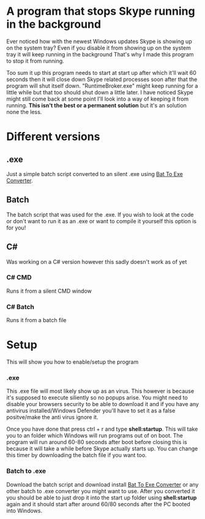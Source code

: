# A program that stops Skype running in the background
Ever noticed how with the newest Windows updates Skype is showing up on the system tray?
Even if you disable it from showing up on the system tray it will keep running in the background
That's why I made this program to stop it from running.

Too sum it up this program needs to start at start up after which it'll wait 60 seconds then it will close down Skype related processes
soon after that the program will shut itself down. "RuntimeBroker.exe" might keep running for a little while but that too should shut down a little later. I have noticed Skype might still come back at some point I'll look into a way of keeping it from running. **This isn't the best or a permanent solution** but it's an solution none the less.

# Different versions
## .exe
Just a simple batch script converted to an silent .exe using [Bat To Exe Converter](http://www.f2ko.de/en/b2e.php).
## Batch
The batch script that was used for the .exe. If you wish to look at the code or don't want to run it as an .exe or want to compile it yourself this option is for you!
## C#
Was working on a C# version however this sadly doesn't work as of yet
### C# CMD
Runs it from a silent CMD window
### C# Batch
Runs it from a batch file

# Setup
This will show you how to enable/setup the program

### .exe
This .exe file will most likely show up as an virus. This however is because it's supposed to execute siliently so no popups arise.
You might need to disable your browsers security to be able to download it and if you have any antivirus installed/Windows Defender you'll have to set it as a false positve/make the anti virus ignore it.

Once you have done that press ctrl + r and type **shell:startup**. This will take you to an folder which Windows will run programs out of on boot. The program will run around 60-80 seconds after boot before closing this is because it will take a while before Skype actually starts up. You can change this timer by downloading the batch file if you want too.


### Batch to .exe
Download the batch script and download install [Bat To Exe Converter](http://www.f2ko.de/en/b2e.php) or any other batch to .exe converter you might want to use. After you converted it you should be able to just drop it into the start up folder using **shell:startup** again and it should start after around 60/80 seconds after the PC booted into Windows.
